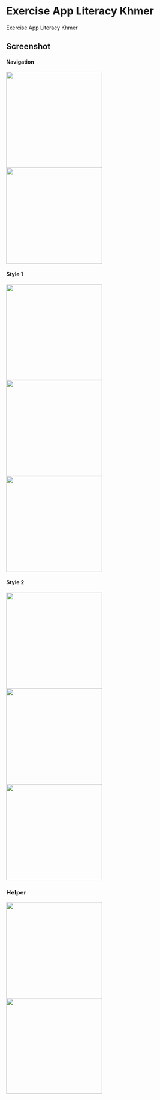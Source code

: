 # Exercise App Literacy Khmer
Exercise App Literacy Khmer

## Screenshot

#### Navigation
<img src="screenshots/Screenshot_20170308-140611.png" height="256px">
<img src="screenshots/Screenshot_20170308-140615.png" height="256px">

#### Style 1
  <img src="screenshots/style1/Screenshot_20170308-140621.png" height="256px">
  <img src="screenshots/Screenshot_20170308-140635.png" height="256px">
  <img src="screenshots/Screenshot_20170308-140638.png" height="256px">


#### Style 2
  <img src="screenshots/style2/Screenshot_20170308-143612.png" height="256px">
  <img src="screenshots/style2/Screenshot_20170308-143618.png" height="256px">
  <img src="screenshots/style2/Screenshot_20170308-143631.png" height="256px">

### Helper
  <img src="screenshots/Screenshot_20170308-140635.png" height="256px">
  <img src="screenshots/Screenshot_20170308-140638.png" height="256px">
